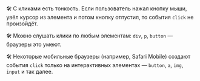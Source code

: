 
🛠 С кликами есть тонкость. Если пользователь нажал кнопку мыши, увёл курсор из элемента и потом кнопку отпустил, то события `click` не произойдёт.

🛠 Можно слушать клики по любым элементам: `div`, `p`, `button` — браузеры это умеют.

🛠 Некоторые мобильные браузеры (например, Safari Mobile) создают события `click` только на интерактивных элементах — `button`, `a`, `img`, `input` и так далее.
